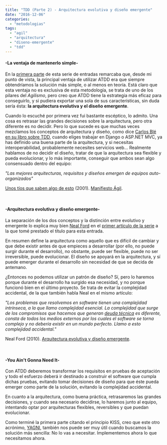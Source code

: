 ```yaml
---
title: "TDD (Parte 2) - Arquitectura evolutiva y diseño emergente"
date: "2016-12-06"
categories: 
  - "metodologias"
tags: 
  - "agil"
  - "arquitectura"
  - "diseno-emergente"
  - "tdd"
---
```


#### \-La ventaja de mantenerlo simple-

En la [primera parte](https://lanalua.com/blog/tdd-el-desarrollo-dirigido-por-los-requisitos-parte-1) de esta serie de entradas remarcaba que, desde mi punto de vista, la principal ventaja de utilizar ATDD era que siempre obtendríamos la solución más simple, o al menos en teoría. Está claro que esta ventaja no es exclusiva de esta metodología, se trata de uno de los pilares del _Agilismo_, pero creo que ATDD tiene la estrategia más eficaz para conseguirlo, y si pudiera exportar una sola de sus características, sin duda sería ésta: **la arquitectura evolutiva y el diseño emergente**.

Cuando lo escuché por primera vez fui bastante escéptico, lo admito. Una cosa es retrasar las grandes decisiones sobre la arquitectura, pero otra diferente es no decidir. Pero lo que sucede es que muchas veces mezclamos los conceptos de arquitectura y diseño, como dice [Carlos Blé en su libro sobre TDD](http://librosweb.es/libro/tdd/capitulo_2.html), cuando eliges trabajar en Django o ASP.NET MVC, ya has definido una buena parte de la arquitectura, y si necesitas interoperabilidad, probablemente necesites servicios web... Realmente hablamos de no decidir el diseño, tratar de que la arquitectura sea flexible y pueda evolucionar, y lo más importante, conseguir que ambos sean algo consensuado dentro del equipo:

_"Las mejores arquitecturas, requisitos y diseños emergen de equipos auto-organizados"_

[Unos tíos que saben algo de esto](http://agilemanifesto.org/authors.html) (2001). [Manifiesto Ágil](http://agilemanifesto.org/iso/es/principles.html).

 

#### \-A**rquitectura evolutiva y diseño emergente**\-

La separación de los dos conceptos y la distinción entre evolutivo y emergente lo explica muy bien [Neal Ford](http://nealford.com/) en el [primer artículo de la serie](http://www.ibm.com/developerworks/ssa/java/library/j-eaed1/) a la que tomé prestado el título para esta entrada.

En resumen define la arquitectura como aquello que es difícil de cambiar y que debe existir antes de que empieces a desarrollar (por ello, no puede surgir durante el desarrollo), no obstante, puede ser flexible, puede no ser irreversible, puede evolucionar. El diseño se apoyará en la arquitectura, y sí puede emerger durante el desarrollo sin necesidad de que se decida de antemano.

¿Entonces no podemos utilizar un patrón de diseño? Sí, pero lo haremos porque durante el desarrollo ha surgido esa necesidad, y no porque funcionó bien en el último proyecto. Se trata de evitar la complejidad accidental, de la que también habla Neal en el mismo artículo:

_"Los problemas que resolvemos en software tienen una complejidad intrínseca, a la que llamo complejidad esencial. La complejidad que surge de los compromisos que hacemos que generan [deuda técnica](https://es.wikipedia.org/wiki/Deuda_t%C3%A9cnica) es diferente, consta de todos los medios externos por los cuales el software se torna complejo y no debería existir en un mundo perfecto. Llamo a esto complejidad accidental."_

Neal Ford (2010). [Arquitectura evolutiva y diseño emergente](http://www.ibm.com/developerworks/ssa/java/library/j-eaed1/).

 

#### \-You Ain't Gonna Need It-

Con ATDD deberemos transformar los requisitos en pruebas de aceptación y todo el esfuerzo deberá ir destinado a construir el software que cumpla dichas pruebas, evitando tomar decisiones de diseño para que éste pueda emerger como parte de la solución, evitando la complejidad accidental.

En cuanto a la arquitectura, como buena práctica, retrasaremos las grandes decisiones, y cuando sea necesario decidirse, lo haremos junto al equipo, intentando optar por arquitecturas flexibles, reversibles y que puedan evolucionar.

Como terminé la primera parte citando el principio KISS, creo que este otro acrónimo, [YAGNI](https://es.wikipedia.org/wiki/YAGNI), también nos puede ser muy útil cuando buscamos la solución más sencilla: No lo vas a necesitar. Implementemos ahora lo que necesitamos ahora.
